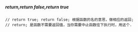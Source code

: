 ##### return,return false,return true

```
// return true; return false; 根据函数的名的意思，做相应的返回;
// return; 是函数不需要返回值，当你需要中止函数往下执行时，用这个.
```

